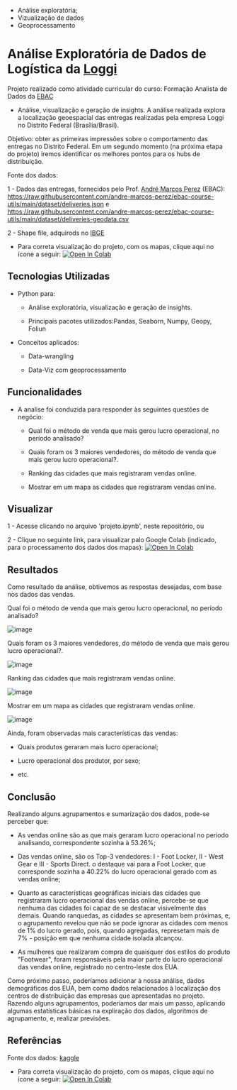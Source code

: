 
- Análise exploratória;
- Vizualização de dados
- Geoprocessamento

# Análise Exploratória de Dados de Logística da [Loggi](https://www.loggi.com/)
Projeto realizado como atividade curricular do curso: Formação Analista de Dados da [EBAC](https://ebaconline.com.br/)

- Análise, visualização e geração de insights. A análise realizada explora a localização geoespacial das entregas realizadas pela empresa Loggi no Distrito Federal (Brasília/Brasil).

  
Objetivo: obter as primeiras impressões sobre o comportamento das entregas no Distrito Federal. Em um segundo momento (na próxima etapa do projeto) iremos identificar os melhores pontos para os hubs de distribuição.


Fonte dos dados: 

1 - Dados das entregas, fornecidos pelo Prof. [André Marcos Perez](https://github.com/andre-marcos-perez) (EBAC): https://raw.githubusercontent.com/andre-marcos-perez/ebac-course-utils/main/dataset/deliveries.json e https://raw.githubusercontent.com/andre-marcos-perez/ebac-course-utils/main/dataset/deliveries-geodata.csv

2 - Shape file, adquirods no [IBGE](https://geoftp.ibge.gov.br/cartas_e_mapas/bases_cartograficas_continuas/bc100/go_df/versao2016/shapefile/bc100_go_df_shp.zip)



  - Para correta visualização do projeto, com os mapas, clique aqui no ícone a seguir: 
[![Open In Colab](https://colab.research.google.com/assets/colab-badge.svg)](https://colab.research.google.com/github/Fagner608/An-lise-Explorat-ria-de-Dados-de-Log-stica/blob/5250fd5ff9f674c346fb8d6d0d9e4b2004c4bd23/An%C3%A1lise_Explorat%C3%B3ria_de_Dados_de_Log%C3%ADstica.ipynb)


## Tecnologias Utilizadas


- Python para:

  * Análise exploratória, visualização e geração de insights.
  
  * Principais pacotes utilizados:Pandas, Seaborn, Numpy, Geopy, Foliun
  

- Conceitos aplicados:

  * Data-wrangling
  
  * Data-Viz com geoprocessamento
  
## Funcionalidades

- A analise foi conduzida para responder às seguintes questões de negócio:

  * Qual foi o método de venda que mais gerou lucro operacional, no período analisado?
  
  * Quais foram os 3 maiores vendedores, do método de venda que mais gerou lucro operacional?.
  
  * Ranking das cidades que mais registraram vendas online.
  
  * Mostrar em um mapa as cidades que registraram vendas online.

## Visualizar

1 - Acesse clicando no arquivo 'projeto.ipynb', neste repositório, ou

2 - Clique no seguinte link, para visualizar palo Google Colab (indicado, para o processamento dos dados dos mapas): [![Open In Colab](https://colab.research.google.com/assets/colab-badge.svg)](https://colab.research.google.com/github/Fagner608/adidas_sales_analytics/blob/main/projeto.ipynb)

## Resultados

Como resultado da análise, obtivemos as respostas desejadas, com base nos dados das vendas.


Qual foi o método de venda que mais gerou lucro operacional, no período analisado?


![image](https://user-images.githubusercontent.com/96034581/216680936-7a7f92de-9e9a-4543-b05b-823557efd265.png)

Quais foram os 3 maiores vendedores, do método de venda que mais gerou lucro operacional?.


![image](https://user-images.githubusercontent.com/96034581/216681072-dde2af0d-a166-4514-8252-b4d21f4ed53e.png)

Ranking das cidades que mais registraram vendas online.


![image](https://user-images.githubusercontent.com/96034581/216681184-ee809e0d-c6c0-4b68-8d52-7340f6f3f9bb.png)

Mostrar em um mapa as cidades que registraram vendas online.


![image](https://user-images.githubusercontent.com/96034581/216681286-e0c18e87-2d6e-4864-91ed-9152ce01a1b5.png)

Ainda, foram observadas mais características das vendas:

  - Quais produtos geraram mais lucro operacional;
  
  - Lucro operacional dos produtor, por sexo;
  
  - etc.

## Conclusão


Realizando alguns agrupamentos e sumarização dos dados, pode-se perceber que:


 - As vendas online são as que mais geraram lucro operacional no período analisando, correspondente sozinha à 53.26%;
 
 - Das vendas online, são os Top-3 vendedores: I - Foot Locker, II - West Gear e III - Sports Direct. o destaque vai para a Foot Locker, que corresponde sozinha a 40.22% do lucro operacional gerado com as vendas online;
 
 - Quanto as características geográficas iniciais das cidades que registraram lucro operacional das vendas online, percebe-se que nenhuma das cidades foi capaz de se destacar visivelmente das demais. Quando ranquedas, as cidades se apresentam bem próximas, e, o agrupamento revelou que não se pode ignorar as cidades com menos de 1% do lucro gerado, pois, quando agregadas, represetam mais de 7% - posição em que nenhuma cidade isolada alcançou.
 
 - As mulheres que realizaram compra de quaisquer dos estilos do produto "Footwear", foram responsáveis pela maior parte do lucro operacional das vendas online, registrado no centro-leste dos EUA.


Como próximo passo, poderíamos adicionar à nossa análise, dados demográficos dos EUA, bem como dados relacionados à localização dos centros de distribuição das empresas que apresentadas no projeto. Razendo alguns agrupamentos, poderíamos dar mais um passo, aplicando algumas estatísticas básicas na expliração dos dados, algoritmos de agrupamento, e, realizar previsões.


## Referências


Fonte dos dados: [kaggle](https://www.kaggle.com/datasets/heemalichaudhari/adidas-sales-dataset)

  - Para correta visualização do projeto, com os mapas, clique aqui no ícone a seguir: 
[![Open In Colab](https://colab.research.google.com/assets/colab-badge.svg)](https://colab.research.google.com/github/Fagner608/adidas_sales_analytics/blob/main/projeto.ipynb)


